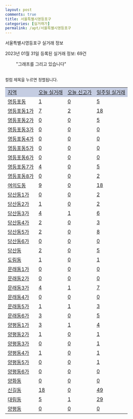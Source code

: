 ```yaml
---
layout: post
comments: true
title: 서울특별시영등포구
categories: [실거래가]
permalink: /apt/서울특별시영등포구
---
```


서울특별시영등포구 실거래 정보

2023년 01월 31일 등록된 실거래 정보: 69건

<!--<script async src="https://pagead2.googlesyndication.com/pagead/js/adsbygoogle.js?client=ca-pub-3485438051770037"
 crossorigin="anonymous"></script>-->

<script type="text/javascript">
  google.charts.load('current', {'packages':['corechart']});
  google.charts.setOnLoadCallback(drawChart);

  function drawChart() {
    var data = google.visualization.arrayToDataTable([['거래일', '매매', '전월세', '전매'], ['21-01', 3, 5, 0], ['21-02', 0, 3, 0], ['21-03', 0, 9, 0], ['21-04', 0, 3, 0], ['21-05', 1, 0, 0], ['21-06', 0, 4, 0], ['21-07', 2, 36, 0], ['21-08', 88, 172, 0], ['21-09', 2, 22, 0], ['21-10', 4, 5, 0], ['21-11', 2, 13, 0], ['21-12', 0, 9, 0], ['22-01', 0, 174, 0], ['22-02', 40, 689, 0], ['22-03', 69, 623, 0], ['22-04', 86, 610, 0], ['22-05', 88, 586, 0], ['22-06', 53, 621, 0], ['22-07', 29, 702, 0], ['22-08', 46, 742, 0], ['22-09', 38, 687, 0], ['22-10', 30, 576, 0], ['22-11', 36, 535, 0], ['22-12', 68, 661, 0], ['23-01', 27, 301, 0]]);

    var options = {
      title: '최근 1년간 유형별 거래량 추이',
      legend: { position: 'bottom' }
    };

    setTimeout(function() {
        var chart = new google.visualization.LineChart(document.getElementById('columnchart_material'));
        chart.draw(data, (options));
        document.getElementById('loading').style.display = 'none';
        var dayLabel = (new Date()).getDay();
        if (dayLabel < 2) {
            sorttable.innerSortFunction.apply(document.getElementById('week'), []);
            sorttable.innerSortFunction.apply(document.getElementById('week'), []);        
        }
        else {
            sorttable.innerSortFunction.apply(document.getElementById('today'), []);
            sorttable.innerSortFunction.apply(document.getElementById('today'), []);
        }
    }, 200);

  }
</script>

<div id="loading" style="z-index:20; display: block; margin-left: 35px">"그래프를 그리고 있습니다"</div>
<div id="columnchart_material" style="width: 95%; margin-left: -35px; display: block"></div>
<!--<div style="width: 95%; margin-left: -35px; display: block">
      <script async src="https://pagead2.googlesyndication.com/pagead/js/adsbygoogle.js?client=ca-pub-3485438051770037"
          crossorigin="anonymous"></script>
      <ins class="adsbygoogle"
          style="display:block"
          data-ad-format="fluid"
          data-ad-layout-key="-fb+5w+4e-db+86"
          data-ad-client="ca-pub-3485438051770037"
          data-ad-slot="1827090281"></ins>
      <script>
          (adsbygoogle = window.adsbygoogle || []).push({});
      </script>
</div>-->
<br>

<font size='small' style='font-size: small;'>컬럼 제목을 누르면 정렬됩니다.</font>
<table class="sortable">
  <tr style='background-color: rgba(114, 132, 186,0.4);'>
    <td id="region"><a href="#">지역</a></td>
    <td id="today"><a href="#">오늘 실거래</a></td>
    <td id="today_new"><a href="#">오늘 신고가</a></td>
    <td id="week"><a href="#">일주일 실거래</a></td>
  </tr>

  
  <tr class="item">
    <td><a href="서울특별시영등포구영등포동">영등포동</a></td>
    <td><a href="서울특별시영등포구영등포동">1</a></td>
    <td><a href="서울특별시영등포구영등포동">0</a></td>
    <td><a href="서울특별시영등포구영등포동">5</a></td>
  </tr>
    

  <tr class="item">
    <td><a href="서울특별시영등포구영등포동1가">영등포동1가</a></td>
    <td><a href="서울특별시영등포구영등포동1가">7</a></td>
    <td><a href="서울특별시영등포구영등포동1가">2</a></td>
    <td><a href="서울특별시영등포구영등포동1가">18</a></td>
  </tr>
    

  <tr class="item">
    <td><a href="서울특별시영등포구영등포동2가">영등포동2가</a></td>
    <td><a href="서울특별시영등포구영등포동2가">0</a></td>
    <td><a href="서울특별시영등포구영등포동2가">0</a></td>
    <td><a href="서울특별시영등포구영등포동2가">5</a></td>
  </tr>
    

  <tr class="item">
    <td><a href="서울특별시영등포구영등포동3가">영등포동3가</a></td>
    <td><a href="서울특별시영등포구영등포동3가">0</a></td>
    <td><a href="서울특별시영등포구영등포동3가">0</a></td>
    <td><a href="서울특별시영등포구영등포동3가">0</a></td>
  </tr>
    

  <tr class="item">
    <td><a href="서울특별시영등포구영등포동4가">영등포동4가</a></td>
    <td><a href="서울특별시영등포구영등포동4가">0</a></td>
    <td><a href="서울특별시영등포구영등포동4가">0</a></td>
    <td><a href="서울특별시영등포구영등포동4가">0</a></td>
  </tr>
    

  <tr class="item">
    <td><a href="서울특별시영등포구영등포동5가">영등포동5가</a></td>
    <td><a href="서울특별시영등포구영등포동5가">0</a></td>
    <td><a href="서울특별시영등포구영등포동5가">0</a></td>
    <td><a href="서울특별시영등포구영등포동5가">0</a></td>
  </tr>
    

  <tr class="item">
    <td><a href="서울특별시영등포구영등포동6가">영등포동6가</a></td>
    <td><a href="서울특별시영등포구영등포동6가">0</a></td>
    <td><a href="서울특별시영등포구영등포동6가">0</a></td>
    <td><a href="서울특별시영등포구영등포동6가">0</a></td>
  </tr>
    

  <tr class="item">
    <td><a href="서울특별시영등포구영등포동7가">영등포동7가</a></td>
    <td><a href="서울특별시영등포구영등포동7가">4</a></td>
    <td><a href="서울특별시영등포구영등포동7가">0</a></td>
    <td><a href="서울특별시영등포구영등포동7가">5</a></td>
  </tr>
    

  <tr class="item">
    <td><a href="서울특별시영등포구영등포동8가">영등포동8가</a></td>
    <td><a href="서울특별시영등포구영등포동8가">0</a></td>
    <td><a href="서울특별시영등포구영등포동8가">0</a></td>
    <td><a href="서울특별시영등포구영등포동8가">2</a></td>
  </tr>
    

  <tr class="item">
    <td><a href="서울특별시영등포구여의도동">여의도동</a></td>
    <td><a href="서울특별시영등포구여의도동">9</a></td>
    <td><a href="서울특별시영등포구여의도동">0</a></td>
    <td><a href="서울특별시영등포구여의도동">18</a></td>
  </tr>
    

  <tr class="item">
    <td><a href="서울특별시영등포구당산동1가">당산동1가</a></td>
    <td><a href="서울특별시영등포구당산동1가">0</a></td>
    <td><a href="서울특별시영등포구당산동1가">0</a></td>
    <td><a href="서울특별시영등포구당산동1가">2</a></td>
  </tr>
    

  <tr class="item">
    <td><a href="서울특별시영등포구당산동2가">당산동2가</a></td>
    <td><a href="서울특별시영등포구당산동2가">1</a></td>
    <td><a href="서울특별시영등포구당산동2가">0</a></td>
    <td><a href="서울특별시영등포구당산동2가">2</a></td>
  </tr>
    

  <tr class="item">
    <td><a href="서울특별시영등포구당산동3가">당산동3가</a></td>
    <td><a href="서울특별시영등포구당산동3가">4</a></td>
    <td><a href="서울특별시영등포구당산동3가">1</a></td>
    <td><a href="서울특별시영등포구당산동3가">6</a></td>
  </tr>
    

  <tr class="item">
    <td><a href="서울특별시영등포구당산동4가">당산동4가</a></td>
    <td><a href="서울특별시영등포구당산동4가">2</a></td>
    <td><a href="서울특별시영등포구당산동4가">0</a></td>
    <td><a href="서울특별시영등포구당산동4가">3</a></td>
  </tr>
    

  <tr class="item">
    <td><a href="서울특별시영등포구당산동5가">당산동5가</a></td>
    <td><a href="서울특별시영등포구당산동5가">2</a></td>
    <td><a href="서울특별시영등포구당산동5가">0</a></td>
    <td><a href="서울특별시영등포구당산동5가">8</a></td>
  </tr>
    

  <tr class="item">
    <td><a href="서울특별시영등포구당산동6가">당산동6가</a></td>
    <td><a href="서울특별시영등포구당산동6가">0</a></td>
    <td><a href="서울특별시영등포구당산동6가">0</a></td>
    <td><a href="서울특별시영등포구당산동6가">0</a></td>
  </tr>
    

  <tr class="item">
    <td><a href="서울특별시영등포구당산동">당산동</a></td>
    <td><a href="서울특별시영등포구당산동">2</a></td>
    <td><a href="서울특별시영등포구당산동">0</a></td>
    <td><a href="서울특별시영등포구당산동">5</a></td>
  </tr>
    

  <tr class="item">
    <td><a href="서울특별시영등포구도림동">도림동</a></td>
    <td><a href="서울특별시영등포구도림동">1</a></td>
    <td><a href="서울특별시영등포구도림동">0</a></td>
    <td><a href="서울특별시영등포구도림동">1</a></td>
  </tr>
    

  <tr class="item">
    <td><a href="서울특별시영등포구문래동1가">문래동1가</a></td>
    <td><a href="서울특별시영등포구문래동1가">0</a></td>
    <td><a href="서울특별시영등포구문래동1가">0</a></td>
    <td><a href="서울특별시영등포구문래동1가">0</a></td>
  </tr>
    

  <tr class="item">
    <td><a href="서울특별시영등포구문래동2가">문래동2가</a></td>
    <td><a href="서울특별시영등포구문래동2가">0</a></td>
    <td><a href="서울특별시영등포구문래동2가">0</a></td>
    <td><a href="서울특별시영등포구문래동2가">0</a></td>
  </tr>
    

  <tr class="item">
    <td><a href="서울특별시영등포구문래동3가">문래동3가</a></td>
    <td><a href="서울특별시영등포구문래동3가">4</a></td>
    <td><a href="서울특별시영등포구문래동3가">1</a></td>
    <td><a href="서울특별시영등포구문래동3가">7</a></td>
  </tr>
    

  <tr class="item">
    <td><a href="서울특별시영등포구문래동4가">문래동4가</a></td>
    <td><a href="서울특별시영등포구문래동4가">0</a></td>
    <td><a href="서울특별시영등포구문래동4가">0</a></td>
    <td><a href="서울특별시영등포구문래동4가">0</a></td>
  </tr>
    

  <tr class="item">
    <td><a href="서울특별시영등포구문래동5가">문래동5가</a></td>
    <td><a href="서울특별시영등포구문래동5가">1</a></td>
    <td><a href="서울특별시영등포구문래동5가">1</a></td>
    <td><a href="서울특별시영등포구문래동5가">3</a></td>
  </tr>
    

  <tr class="item">
    <td><a href="서울특별시영등포구문래동6가">문래동6가</a></td>
    <td><a href="서울특별시영등포구문래동6가">3</a></td>
    <td><a href="서울특별시영등포구문래동6가">0</a></td>
    <td><a href="서울특별시영등포구문래동6가">5</a></td>
  </tr>
    

  <tr class="item">
    <td><a href="서울특별시영등포구양평동1가">양평동1가</a></td>
    <td><a href="서울특별시영등포구양평동1가">3</a></td>
    <td><a href="서울특별시영등포구양평동1가">1</a></td>
    <td><a href="서울특별시영등포구양평동1가">4</a></td>
  </tr>
    

  <tr class="item">
    <td><a href="서울특별시영등포구양평동2가">양평동2가</a></td>
    <td><a href="서울특별시영등포구양평동2가">1</a></td>
    <td><a href="서울특별시영등포구양평동2가">0</a></td>
    <td><a href="서울특별시영등포구양평동2가">1</a></td>
  </tr>
    

  <tr class="item">
    <td><a href="서울특별시영등포구양평동3가">양평동3가</a></td>
    <td><a href="서울특별시영등포구양평동3가">0</a></td>
    <td><a href="서울특별시영등포구양평동3가">0</a></td>
    <td><a href="서울특별시영등포구양평동3가">1</a></td>
  </tr>
    

  <tr class="item">
    <td><a href="서울특별시영등포구양평동4가">양평동4가</a></td>
    <td><a href="서울특별시영등포구양평동4가">1</a></td>
    <td><a href="서울특별시영등포구양평동4가">0</a></td>
    <td><a href="서울특별시영등포구양평동4가">1</a></td>
  </tr>
    

  <tr class="item">
    <td><a href="서울특별시영등포구양평동5가">양평동5가</a></td>
    <td><a href="서울특별시영등포구양평동5가">0</a></td>
    <td><a href="서울특별시영등포구양평동5가">0</a></td>
    <td><a href="서울특별시영등포구양평동5가">1</a></td>
  </tr>
    

  <tr class="item">
    <td><a href="서울특별시영등포구양평동6가">양평동6가</a></td>
    <td><a href="서울특별시영등포구양평동6가">0</a></td>
    <td><a href="서울특별시영등포구양평동6가">0</a></td>
    <td><a href="서울특별시영등포구양평동6가">0</a></td>
  </tr>
    

  <tr class="item">
    <td><a href="서울특별시영등포구양화동">양화동</a></td>
    <td><a href="서울특별시영등포구양화동">0</a></td>
    <td><a href="서울특별시영등포구양화동">0</a></td>
    <td><a href="서울특별시영등포구양화동">0</a></td>
  </tr>
    

  <tr class="item">
    <td><a href="서울특별시영등포구신길동">신길동</a></td>
    <td><a href="서울특별시영등포구신길동">18</a></td>
    <td><a href="서울특별시영등포구신길동">0</a></td>
    <td><a href="서울특별시영등포구신길동">49</a></td>
  </tr>
    

  <tr class="item">
    <td><a href="서울특별시영등포구대림동">대림동</a></td>
    <td><a href="서울특별시영등포구대림동">5</a></td>
    <td><a href="서울특별시영등포구대림동">1</a></td>
    <td><a href="서울특별시영등포구대림동">29</a></td>
  </tr>
    

  <tr class="item">
    <td><a href="서울특별시영등포구양평동">양평동</a></td>
    <td><a href="서울특별시영등포구양평동">0</a></td>
    <td><a href="서울특별시영등포구양평동">0</a></td>
    <td><a href="서울특별시영등포구양평동">0</a></td>
  </tr>
    


</table>


    